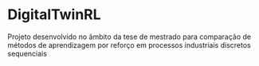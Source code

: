 # DigitalTwinRL
Projeto desenvolvido no âmbito da tese de mestrado para comparação de métodos de aprendizagem por reforço em processos industriais discretos sequenciais

